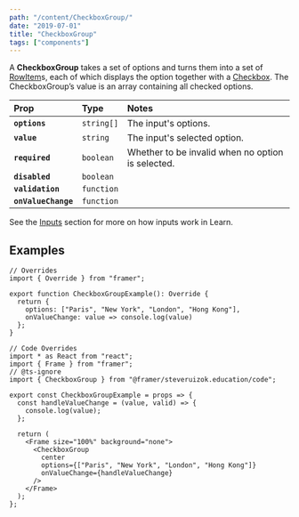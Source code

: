 ```yaml
---
path: "/content/CheckboxGroup/"
date: "2019-07-01"
title: "CheckboxGroup"
tags: ["components"]
---
```


A **CheckboxGroup** takes a set of options and turns them into a set of
[RowItem](content/RowItem)s, each of which displays the option together with a
[Checkbox](content/Checkbox). The CheckboxGroup’s value is an array containing
all checked options.

| Prop                | Type       | Notes                                             |
| :------------------ | :--------- | :------------------------------------------------ |
| **`options`**       | `string[]` | The input's options.                              |
| **`value`**         | `string`   | The input's selected option.                      |
| **`required`**      | `boolean`  | Whether to be invalid when no option is selected. |
| **`disabled`**      | `boolean`  |                                                   |
| **`validation`**    | `function` |                                                   |
| **`onValueChange`** | `function` |                                                   |

See the [Inputs](content/Inputs/) section for more on how inputs work in Learn.

## Examples

```tsx
// Overrides
import { Override } from "framer";

export function CheckboxGroupExample(): Override {
  return {
    options: ["Paris", "New York", "London", "Hong Kong"],
    onValueChange: value => console.log(value)
  };
}
```

```tsx
// Code Overrides
import * as React from "react";
import { Frame } from "framer";
// @ts-ignore
import { CheckboxGroup } from "@framer/steveruizok.education/code";

export const CheckboxGroupExample = props => {
  const handleValueChange = (value, valid) => {
    console.log(value);
  };

  return (
    <Frame size="100%" background="none">
      <CheckboxGroup
        center
        options={["Paris", "New York", "London", "Hong Kong"]}
        onValueChange={handleValueChange}
      />
    </Frame>
  );
};
```
